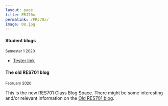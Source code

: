 ```yaml
---
layout: page
title: PRJ70x
permalink: /PRJ70x/
image: 08.jpg
---
```


#### Student blogs
<small> Semester 1 2020</small>

* [Tester link](https://nmitresearchmethods.wordpress.com/)

#### The old RES701 blog 
<small>February 2020</small>

This is the new RES701 Class Blog Space. There might be some interesting and/or relevant information on the [Old RES701 blog](https://nmitresearchmethods.wordpress.com/).